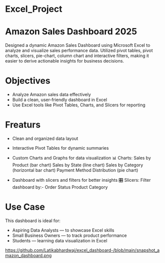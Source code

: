 # Excel_Project

# Amazon Sales Dashboard 2025

Designed a dynamic Amazon Sales Dashboard using Microsoft Excel to analyze and visualize sales performance data. Utilized pivot tables, pivot charts, slicers, pie-chart, column chart and interactive filters, making it easier to derive actionable insights for business decisions.

# Objectives
* Analyze Amazon sales data effectively
* Build a clean, user-friendly dashboard in Excel
* Use Excel tools like Pivot Tables, Charts, and Slicers for reporting
  
# Freaturs
* Clean and organized data layout
* Interactive Pivot Tables for dynamic summaries
* Custom Charts and Graphs for data visualization
📊 Charts:
Sales by Product (bar chart)
Sales by State (line chart)
Sales by Category (horizontal bar chart)
Payment Method Distribution (pie chart)

* Dashboard with slicers and filters for better insights
🎛️ Slicers: Filter dashboard by:-
Order Status
Product Category
  
# Use Case 
This dashboard is ideal for:
* Aspiring Data Analysts — to showcase Excel skills
* Small Business Owners — to track product performance
* Students — learning data visualization in Excel

 https://github.com/Latikabhardwaj/excel_dashboard-/blob/main/snapshot_amazon_dashboard.png

  

